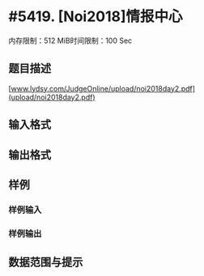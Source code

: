 # #5419. [Noi2018]情报中心

内存限制：512 MiB时间限制：100 Sec

## 题目描述

[www.lydsy.com/JudgeOnline/upload/noi2018day2.pdf](upload/noi2018day2.pdf)

## 输入格式

## 输出格式

## 样例

### 样例输入

### 样例输出

## 数据范围与提示
